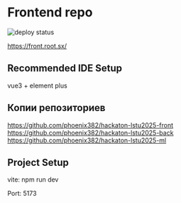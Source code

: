 # Frontend repo

![deploy status](https://projects.root.sx/hackaton/front/actions/workflows/deploy.yml/badge.svg)

https://front.root.sx/

## Recommended IDE Setup

vue3 + element plus

## Копии репозиториев
https://github.com/phoenix382/hackaton-lstu2025-front \
https://github.com/phoenix382/hackaton-lstu2025-back \
https://github.com/phoenix382/hackaton-lstu2025-ml

## Project Setup

vite:
npm run dev

Port: 5173